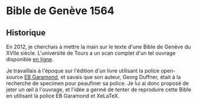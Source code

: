 Bible de Genève 1564
====================


Historique
-----------

En 2012, je cherchais à mettre la main sur le texte d'une Bible de Genève du XVIIe siècle.
L'université de Tours a un scan complet d'un tel ouvrage disponible [en ligne](http://www.bvh.univ-tours.fr/Consult/index.asp?numtable=B372615206_18229&numfiche=571&mode=1&offset=15&ecran=0&url=).

Je travaillais à l'époque sur l'édition d'un livre utilisant la police open-source [EB Garamond](http://www.georgduffner.at/ebgaramond/), et savais que son auteur, Georg Duffner, était à la recherche de specimen pour peaufiner sa police. Je lui ai donc proposé de jeter un œil à l'ouvrage, et l'idée a germé de tenter de reproduire cette Bible en utilisant la police EB Garamond et XeLaTeX.


